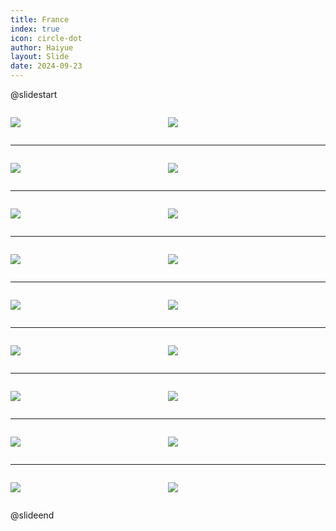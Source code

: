 ```yaml
---
title: France
index: true
icon: circle-dot
author: Haiyue
layout: Slide
date: 2024-09-23
---
```

 
@slidestart

<div style="display:flex">
<div style="flex:1">

![](https://raw.githubusercontent.com/yclord/reading/refs/heads/master/english/Level-K/France/001.webp)
</div>
<div style="flex:1">

![](https://raw.githubusercontent.com/yclord/reading/refs/heads/master/english/Level-K/France/002.webp)
</div>
</div>

---

<div style="display:flex">
<div style="flex:1">

![](https://raw.githubusercontent.com/yclord/reading/refs/heads/master/english/Level-K/France/003.webp)
</div>
<div style="flex:1">

![](https://raw.githubusercontent.com/yclord/reading/refs/heads/master/english/Level-K/France/004.webp)
</div>
</div>

---

<div style="display:flex">
<div style="flex:1">

![](https://raw.githubusercontent.com/yclord/reading/refs/heads/master/english/Level-K/France/005.webp)
</div>
<div style="flex:1">

![](https://raw.githubusercontent.com/yclord/reading/refs/heads/master/english/Level-K/France/006.webp)
</div>
</div>

---

<div style="display:flex">
<div style="flex:1">

![](https://raw.githubusercontent.com/yclord/reading/refs/heads/master/english/Level-K/France/007.webp)
</div>
<div style="flex:1">

![](https://raw.githubusercontent.com/yclord/reading/refs/heads/master/english/Level-K/France/008.webp)
</div>
</div>

---

<div style="display:flex">
<div style="flex:1">

![](https://raw.githubusercontent.com/yclord/reading/refs/heads/master/english/Level-K/France/009.webp)
</div>
<div style="flex:1">

![](https://raw.githubusercontent.com/yclord/reading/refs/heads/master/english/Level-K/France/010.webp)
</div>
</div>

---

<div style="display:flex">
<div style="flex:1">

![](https://raw.githubusercontent.com/yclord/reading/refs/heads/master/english/Level-K/France/011.webp)
</div>
<div style="flex:1">

![](https://raw.githubusercontent.com/yclord/reading/refs/heads/master/english/Level-K/France/012.webp)
</div>
</div>

---

<div style="display:flex">
<div style="flex:1">

![](https://raw.githubusercontent.com/yclord/reading/refs/heads/master/english/Level-K/France/013.webp)
</div>
<div style="flex:1">

![](https://raw.githubusercontent.com/yclord/reading/refs/heads/master/english/Level-K/France/014.webp)
</div>
</div>

---

<div style="display:flex">
<div style="flex:1">

![](https://raw.githubusercontent.com/yclord/reading/refs/heads/master/english/Level-K/France/015.webp)
</div>
<div style="flex:1">

![](https://raw.githubusercontent.com/yclord/reading/refs/heads/master/english/Level-K/France/016.webp)
</div>
</div>

---

<div style="display:flex">
<div style="flex:1">

![](https://raw.githubusercontent.com/yclord/reading/refs/heads/master/english/Level-K/France/017.webp)
</div>
<div style="flex:1">

![](https://raw.githubusercontent.com/yclord/reading/refs/heads/master/english/Level-K/France/018.webp)
</div>
</div>

@slideend